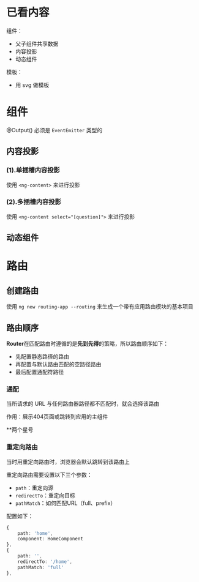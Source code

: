 # 已看内容

组件：
- 父子组件共享数据
- 内容投影
- 动态组件

模板：
- 用 svg 做模板

# 组件
@Output() 必须是 `EventEmitter` 类型的

## 内容投影

### (1).单插槽内容投影

使用 `<ng-content>` 来进行投影

### (2).多插槽内容投影

使用 `<ng-content select="[question]">` 来进行投影

## 动态组件


# 路由

## 创建路由

使用 `ng new routing-app --routing` 来生成一个带有应用路由模块的基本项目

## 路由顺序

**Router**在匹配路由时遵循的是**先到先得**的策略，所以路由顺序如下：
- 先配置静态路径的路由
- 再配置与默认路由匹配的空路径路由
- 最后配置通配符路径

### 通配

当所请求的 URL 与任何路由器路径都不匹配时，就会选择该路由

作用：展示404页面或跳转到应用的主组件

**两个星号

### 重定向路由

当时用重定向路由时，浏览器会默认跳转到该路由上

重定向路由需要设置以下三个参数：
- `path`：重定向源
- `redirectTo`：重定向目标
- `pathMatch`：如何匹配URL（full、prefix）

配置如下：
```ts
{
    path: 'home',
    component: HomeComponent
},
{
    path: '',
    redirectTo: '/home',
    pathMatch: 'full'
},
```